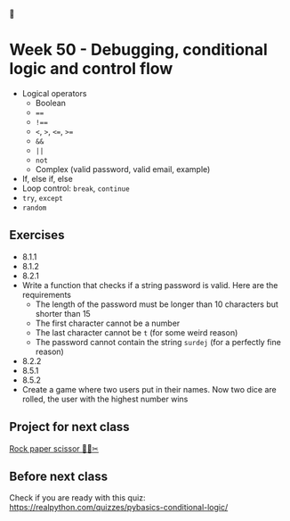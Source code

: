 

# Week 50 - Debugging, conditional logic and control flow



<!--

## Peer instruction



### Question 1



-->





- Logical operators
  - Boolean
  - `==`
  - `!==`
  - `<`, `>`, `<=`, `>=`
  - `&&`
  - `||`
  - `not`
  - Complex (valid password, valid email, example)
- If, else if, else
- Loop control: `break`, `continue`
- `try`, `except`
- `random`



## Exercises

- 8.1.1
- 8.1.2
- 8.2.1
- Write a function that checks if a string password is valid. Here are the requirements
  - The length of the password must be longer than 10 characters but shorter than 15
  - The first character cannot be a number
  - The last character cannot be `t` (for some weird reason)
  - The password cannot contain the string `surdej` (for a perfectly fine reason)
- 8.2.2
- 8.5.1
- 8.5.2
- Create a game where two users put in their names. Now two dice are rolled, the user with the highest number wins



## Project for next class

[Rock paper scissor 🤘🔖✂](../projects/rock-paper-scissor.md) 



## Before next class

Check if you are ready with this quiz: https://realpython.com/quizzes/pybasics-conditional-logic/

